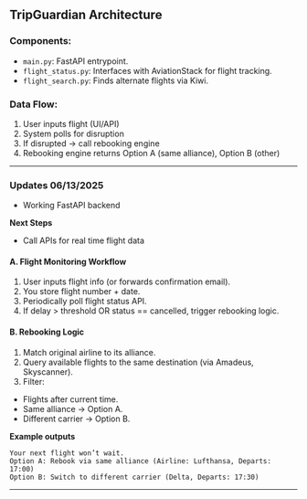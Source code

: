## TripGuardian Architecture

### Components:
- `main.py`: FastAPI entrypoint.
- `flight_status.py`: Interfaces with AviationStack for flight tracking.
- `flight_search.py`: Finds alternate flights via Kiwi.

### Data Flow:
1. User inputs flight (UI/API)
2. System polls for disruption
3. If disrupted → call rebooking engine
4. Rebooking engine returns Option A (same alliance), Option B (other)

---

### Updates 06/13/2025
- Working FastAPI backend

**Next Steps**
- Call APIs for real time flight data

#### A. Flight Monitoring Workflow
1. User inputs flight info (or forwards confirmation email).
2. You store flight number + date.
3. Periodically poll flight status API.
4. If delay > threshold OR status == cancelled, trigger rebooking logic.

#### B. Rebooking Logic
1. Match original airline to its alliance.
2. Query available flights to the same destination (via Amadeus, Skyscanner).
3. Filter:
- Flights after current time.
- Same alliance → Option A.
- Different carrier → Option B.

**Example outputs**
```
Your next flight won’t wait.
Option A: Rebook via same alliance (Airline: Lufthansa, Departs: 17:00)
Option B: Switch to different carrier (Delta, Departs: 17:30)
```

---